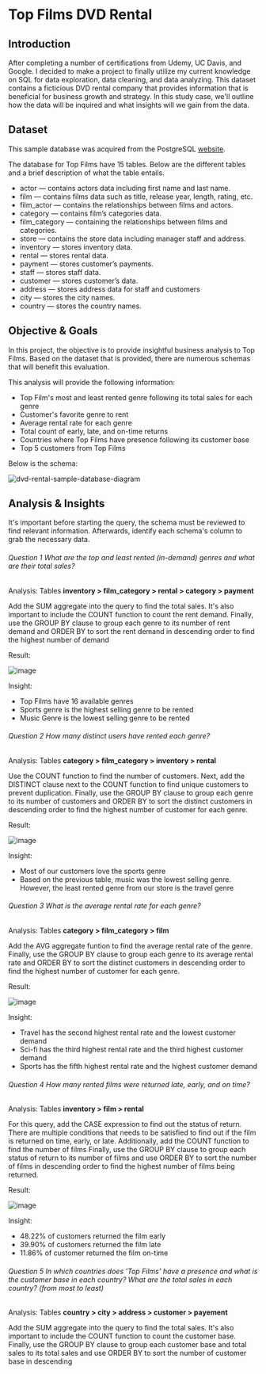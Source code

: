 # Top Films DVD Rental

## Introduction
After completing a number of certifications from Udemy, UC Davis, and Google. I decided to make a project to finally utilize my current knowledge on SQL for data exploration, data cleaning, and data analyzing. This dataset contains a ficticious DVD rental company that provides information that is beneficial for business growth and strategy. In this study case, we'll outline how the data will be inquired and what insights will we gain from the data. 

## Dataset 
This sample database was acquired from the PostgreSQL [website](https://www.postgresqltutorial.com/postgresql-getting-started/postgresql-sample-database/).

The database for Top Films have 15 tables. Below are the different tables and a brief description of what the table entails. 

* actor — contains actors data including first name and last name.
* film — contains films data such as title, release year, length, rating, etc.
* film_actor — contains the relationships between films and actors.
* category — contains film’s categories data.
* film_category — containing the relationships between films and categories.
* store — contains the store data including manager staff and address.
* inventory — stores inventory data.
* rental — stores rental data.
* payment — stores customer’s payments.
* staff — stores staff data.
* customer — stores customer’s data.
* address — stores address data for staff and customers
* city — stores the city names.
* country — stores the country names.

## Objective & Goals 

In this project, the objective is to provide insightful business analysis to Top Films. Based on the dataset that is provided, there are numerous schemas that will benefit this evaluation.

This analysis will provide the following information:
* Top Film's most and least rented genre following its total sales for each genre
* Customer's favorite genre to rent
* Average rental rate for each genre
* Total count of early, late, and on-time returns 
* Countries where Top Films have presence following its customer base
* Top 5 customers from Top Films

Below is the schema:

![dvd-rental-sample-database-diagram](https://user-images.githubusercontent.com/102846044/205462973-29e670de-6a34-418c-a609-f98dcd0e6395.png)

## Analysis & Insights

It's important before starting the query, the schema must be reviewed to find relevant information. Afterwards, identify each schema's column to grab the necessary data.

###### Question 1 What are the top and least rented (in-demand) genres and what are their total sales? 

Analysis: Tables **inventory > film_category > rental > category > payment** 

Add the SUM aggregate into the query to find the total sales. 
It's also important to include the COUNT function to count the rent demand. 
Finally, use the GROUP BY clause to group each genre to its number of rent demand and ORDER BY to sort the rent demand in descending order to find the highest number of demand

Result: 

![image](https://user-images.githubusercontent.com/102846044/205466458-a6c39e95-96e2-4e3c-8446-36d720a18a8b.png)

Insight: 
* Top Films have 16 available genres
* Sports genre is the highest selling genre to be rented
* Music Genre is the lowest selling genre to be rented 

###### Question 2 How many distinct users have rented each genre?

Analysis: Tables **category > film_category > inventory > rental** 

Use the COUNT function to find the number of customers. 
Next, add the DISTINCT clause next to the COUNT function to find unique customers to prevent duplication.
Finally, use the GROUP BY clause to group each genre to its number of customers and ORDER BY to sort the distinct customers in descending order to find the highest number of customer for each genre. 

Result: 

![image](https://user-images.githubusercontent.com/102846044/205467668-60772d2f-7025-4ba0-b053-cf38195467ee.png)

Insight: 
* Most of our customers love the sports genre
* Based on the previous table, music was the lowest selling genre. However, the least rented genre from our store is the travel genre

###### Question 3 What is the average rental rate for each genre? 

Analysis: Tables **category > film_category > film** 

Add the AVG aggregate funtion to find the average rental rate of the genre. 
Finally, use the GROUP BY clause to group each genre to its average rental rate and ORDER BY to sort the distinct customers in descending order to find the highest number of customer for each genre. 

Result: 

![image](https://user-images.githubusercontent.com/102846044/205468229-dcadb4e0-2132-4765-8a1a-1ff846b2dd88.png)

Insight: 
* Travel has the second highest rental rate and the lowest customer demand
* Sci-fi has the third highest rental rate and the third highest customer demand 
* Sports has the fifth highest rental rate and the highest customer demand 

###### Question 4 How many rented films were returned late, early, and on time?

Analysis: Tables **inventory > film > rental** 

For this query, add the CASE expression to find out the status of return. There are multiple conditions that needs to be satisfied to find out if the film is returned on time, early, or late.
Additionally, add the COUNT function to find the number of films
Finally, use the GROUP BY clause to group each status of return to its number of films and use ORDER BY to sort the number of films in descending order to find the highest number of films being returned. 

Result:

![image](https://user-images.githubusercontent.com/102846044/205518866-64f70129-42f6-4401-b702-959ad5285118.png)

Insight: 
* 48.22% of customers returned the film early 
* 39.90% of customers returned the film late 
* 11.86% of customer returned the film on-time 

###### Question 5 In which countries does ’Top Films’ have a presence and what is the customer base in each country? What are the total sales in each country? (from most to least)

Analysis: Tables **country > city > address > customer > payement**

Add the SUM aggregate into the query to find the total sales. 
It's also important to include the COUNT function to count the customer base. 
Finally, use the GROUP BY clause to group each customer base and total sales to its total sales and use ORDER BY to sort the number of customer base in descending 

